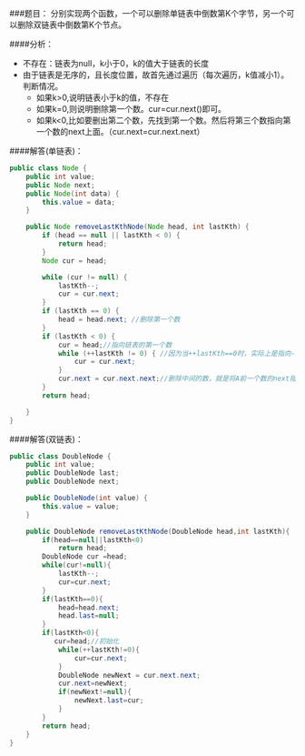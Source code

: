 ###题目：
分别实现两个函数，一个可以删除单链表中倒数第K个字节，另一个可以删除双链表中倒数第K个节点。

####分析：
* 不存在：链表为null，k小于0，k的值大于链表的长度
* 由于链表是无序的，且长度位置，故首先通过遍历（每次遍历，k值减小1）。判断情况。
	* 如果k>0,说明链表小于k的值，不存在
	* 如果k=0,则说明删除第一个数。cur=cur.next()即可。
	* 如果k<0,比如要删出第二个数，先找到第一个数。然后将第三个数指向第一个数的next上面。（cur.next=cur.next.next）

####解答(单链表)：
```java
public class Node {
    public int value;
    public Node next;
    public Node(int data) {
        this.value = data;
    }

    public Node removeLastKthNode(Node head, int lastKth) {
        if (head == null || lastKth < 0) {
            return head;
        }
        Node cur = head;

        while (cur != null) {
            lastKth--;
            cur = cur.next;
        }
        if (lastKth == 0) {
            head = head.next; //删除第一个数
        }
        if (lastKth < 0) {
            cur = head;//指向链表的第一个数
            while (++lastKth != 0) { //因为当++lastKth==0时，实际上是指向-1的数，需要删除的是k=0的数
                cur = cur.next;
            }
            cur.next = cur.next.next;//删除中间的数，就是将A前一个数的next指向A后面的数
        }
        return head;

    }
}
```
####解答(双链表)：
```java
public class DoubleNode {
    public int value;
    public DoubleNode last;
    public DoubleNode next;

    public DoubleNode(int value) {
        this.value = value;
    }

    public DoubleNode removeLastKthNode(DoubleNode head,int lastKth){
        if(head==null||lastKth<0)
            return head;
        DoubleNode cur =head;
        while(cur!=null){
            lastKth--;
            cur=cur.next;
        }
        if(lastKth==0){
            head=head.next;
            head.last=null;
        }
        if(lastKth<0){
           cur=head;//初始化
            while(++lastKth!=0){
                cur=cur.next;
            }
            DoubleNode newNext = cur.next.next;
            cur.next=newNext;
            if(newNext!=null){
                newNext.last=cur;
            }
        }
        return head;
    }
}
```

